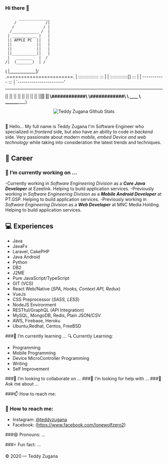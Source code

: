 ### Hi there 👋
		  ______________
        /             /|
       /             / |
      /____________ /  |
     | ___________ |   |
     || APPLE PC  ||   |
     ||           ||   |
     ||           ||   |
     ||___________||   |
     |   _______   |  /
    /|  (_______)  | /
   ( |_____________|/
    \
.=======================.
| ::::::::::::::::  ::: |
| ::::::::::::::[]  ::: |
|   -----------     ::: |
`-----------------------'
 ______________
||            ||
||            ||
||            ||
||            ||
||____________||
|______________|
 \\############\\
  \\############\\
   \      ____    \   
    \_____\___\____\


<div align="center">
  <img src="https://github-readme-stats.vercel.app/api?username=kevinmel2000&show_icons=true&theme=dracula" alt="Teddy Zugana Github Stats">
</div>
<br>

👋 Hello... My full name is Teddy Zugana I'm Software Engineer who specialized in *frontend* side, but also have an ability to code in *backend* side. Very passionate about modern *mobile, embed Device and web technology* while taking into consideration the latest trends and techniques.

## 💼 Career

### 🔭 I’m currently working on ...
  
   -Currently working in *Software Engineering Division* as a ***Core Java Developer*** at Ezeelink. Helping to build application services.
   -Previously working in *Software Engineering Division* as a ***Mobile Android Developer*** at PT.GSP. Helping to build application services.
   -Previously working in *Software Engineering Division* as a ***Web Developer*** at MNC Media Holding. Helping to build application services.
  
## 💻 Experiences
- Java
- JavaFx
- Laravel, CakePHP
- Java Android
- Python
- DB2
- J2ME
- Pure JavaScript/TypeScript
- GIT (VCS)
- React Web/Native (*SPA, Hooks, Context API, Redux*)
- VueJs
- CSS Preprocessor (*SASS, LESS*)
- NodeJS Environment 
- RESTful/GraphQL (API Integration)
- MySQL, MongoDB, Redis, Plain JSON/CSV
- AWS, Firebase, Heroku
- Ubuntu,Redhat, Centos, FreeBSD

  
###🌱 I’m currently learning ... 🔍 Currently Learning:
- Programming
- Mobile Programming
- Device MicroController Programming
- Writing
- Self Improvement

###👯 I’m looking to collaborate on ...
###🤔 I’m looking for help with ...
###💬 Ask me about ...

###📫 How to reach me:
### 🚀 How to reach me:
- Instagram: [@teddyzugana](https://www.instagram.com/teddyzugana/)
- Facebook: (https://www.facebook.com/lonewolfzero2)

###😄 Pronouns: ...

###⚡ Fun fact: ...


© 2020 — Teddy Zugana
